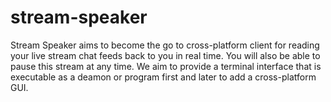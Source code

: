 # stream-speaker
Stream Speaker aims to become the go to cross-platform client for reading your live stream chat feeds back to you in real time. You will also be able to pause this stream at any time. We aim to provide a terminal interface that is executable as a deamon or program first and later to add a cross-platform GUI.

